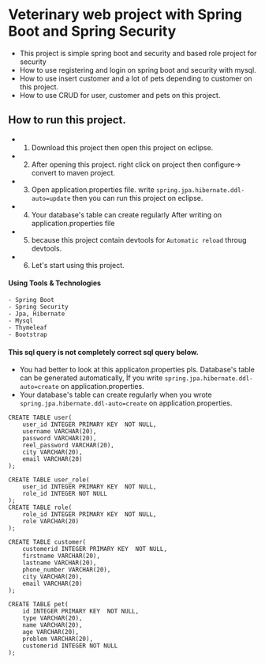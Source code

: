# Veterinary web project with Spring Boot and Spring Security
- This project is simple spring boot and security and based role project for security
- How to use registering and login on spring boot and security with mysql.
- How to use insert customer and a lot of pets depending to customer on this project.
- How to use CRUD for user, customer and pets on this project.

## How to run this project.
- 1. Download this project then open this project on eclipse.
- 2. After opening this project. right click on project then configure-> convert to maven project.
- 3. Open application.properties file. write ` spring.jpa.hibernate.ddl-auto=update ` then you can run this project on eclipse.
- 4. Your database's table can create regularly After writing on application.properties file 
- 5. because this project contain devtools for `Automatic reload` throug devtools. 
- 6. Let's start using this project.
#### Using Tools & Technologies
``` 
- Spring Boot
- Spring Security
- Jpa, Hibernate
- Mysql
- Thymeleaf
- Bootstrap
``` 
#### This sql query is not completely correct sql query below.
- You had better to look at this applicaton.properties pls. Database's table can be generated automatically, İf you write `spring.jpa.hibernate.ddl-auto=create` on application.properties.
- Your database's table can create regularly when you wrote `spring.jpa.hibernate.ddl-auto=create` on application.properties.
``` 
CREATE TABLE user(
    user_id INTEGER PRIMARY KEY  NOT NULL,
    username VARCHAR(20),
    password VARCHAR(20),
	reel_password VARCHAR(20),
    city VARCHAR(20),
    email VARCHAR(20)
);

CREATE TABLE user_role(
    user_id INTEGER PRIMARY KEY  NOT NULL,
    role_id INTEGER NOT NULL
);
CREATE TABLE role(
    role_id INTEGER PRIMARY KEY  NOT NULL,
    role VARCHAR(20)
);

CREATE TABLE customer(
    customerid INTEGER PRIMARY KEY  NOT NULL,
    firstname VARCHAR(20),
    lastname VARCHAR(20),
    phone_number VARCHAR(20),
    city VARCHAR(20),
    email VARCHAR(20)
);

CREATE TABLE pet(
    id INTEGER PRIMARY KEY  NOT NULL,
    type VARCHAR(20),
    name VARCHAR(20),
    age VARCHAR(20),
    problem VARCHAR(20),
    customerid INTEGER NOT NULL
);
``` 
